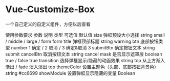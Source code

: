 # Vue-Customize-Box
一个自己定义的自定义组件，方便以后查看

使用参数要求
参数	说明	类型	可选值	默认值
size	弹框预设大小选择	string	small / middle / large / form	form
title	弹框顶部标题	string		warning
btn	底部按钮类型	number	1 确定 / 2 取消 / 3 确定&取消	3
submitBtn	确定按钮文本	string		submit
cancelBtn	取消按钮文本	string		cancel
mask	是否显示遮罩层	boolean	true / false	true
transition	选择弹框显示/隐藏的动画效果	string	top 从上方渐入渐出 / fade 淡入淡出	top
themeColor	设置主题色（头部、底部按钮背景色）	string		#cc6699
showModule	设置弹框显示隐藏的变量	Boolean	
